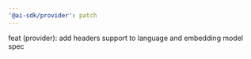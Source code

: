 ```yaml
---
'@ai-sdk/provider': patch
---
```


feat (provider): add headers support to language and embedding model spec
